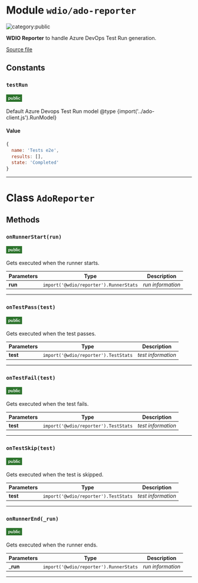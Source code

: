 # Module `wdio/ado-reporter`

![category:public](https://img.shields.io/badge/category-public-FF5000.svg?style=flat-square)

**WDIO Reporter** to handle Azure DevOps Test Run generation.

[Source file](../src/wdio/ado-reporter.js)

## Constants

### `testRun`

![modifier: public](images/badges/modifier-public.png)

Default Azure Devops Test Run model @type {import(&#x27;../ado-client.js&#x27;).RunModel}

#### Value

```javascript
{
  name: 'Tests e2e',
  results: [],
  state: 'Completed'
}
```

---

# Class `AdoReporter`



## Methods

### `onRunnerStart(run)`

![modifier: public](images/badges/modifier-public.png)

Gets executed when the runner starts.

Parameters | Type | Description
--- | --- | ---
__run__ | `import('@wdio/reporter').RunnerStats` | *run information*

---

### `onTestPass(test)`

![modifier: public](images/badges/modifier-public.png)

Gets executed when the test passes.

Parameters | Type | Description
--- | --- | ---
__test__ | `import('@wdio/reporter').TestStats` | *test information*

---

### `onTestFail(test)`

![modifier: public](images/badges/modifier-public.png)

Gets executed when the test fails.

Parameters | Type | Description
--- | --- | ---
__test__ | `import('@wdio/reporter').TestStats` | *test information*

---

### `onTestSkip(test)`

![modifier: public](images/badges/modifier-public.png)

Gets executed when the test is skipped.

Parameters | Type | Description
--- | --- | ---
__test__ | `import('@wdio/reporter').TestStats` | *test information*

---

### `onRunnerEnd(_run)`

![modifier: public](images/badges/modifier-public.png)

Gets executed when the runner ends.

Parameters | Type | Description
--- | --- | ---
___run__ | `import('@wdio/reporter').RunnerStats` | *run information*

---

